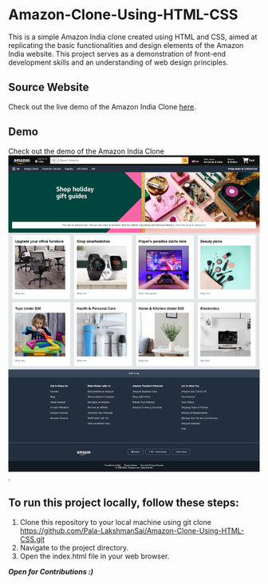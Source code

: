 # Amazon-Clone-Using-HTML-CSS

This is a simple Amazon India clone created using HTML and CSS, aimed at replicating the basic functionalities and design elements of the Amazon India website. This project serves as a demonstration of front-end development skills and an understanding of web design principles.

## Source Website
Check out the live demo of the Amazon India Clone [here](https://www.amazon.com/).

## Demo
Check out the demo of the Amazon India Clone ![amazon india clone](demo.png).


## To run this project locally, follow these steps:

1. Clone this repository to your local machine using git clone https://github.com/Pala-LakshmanSai/Amazon-Clone-Using-HTML-CSS.git
2. Navigate to the project directory.
3. Open the index.html file in your web browser.

 ***Open for Contributions :)***
